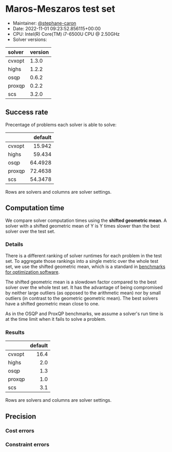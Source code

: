 # Maros-Meszaros test set

- Maintainer: [@stephane-caron](https://github.com/stephane-caron/)
- Date: 2022-11-01 09:23:52.856115+00:00
- CPU: Intel(R) Core(TM) i7-6500U CPU @ 2.50GHz
- Solver versions:

| solver   | version   |
|:---------|:----------|
| cvxopt   | 1.3.0     |
| highs    | 1.2.2     |
| osqp     | 0.6.2     |
| proxqp   | 0.2.2     |
| scs      | 3.2.0     |

## Success rate

Precentage of problems each solver is able to solve:

|        |   default |
|:-------|----------:|
| cvxopt |   15.942  |
| highs  |   59.434  |
| osqp   |   64.4928 |
| proxqp |   72.4638 |
| scs    |   54.3478 |

Rows are solvers and columns are solver settings.

## Computation time

We compare solver computation times using the **shifted geometric mean**. A
solver with a shifted geometric mean of Y is Y times slower than the best
solver over the test set.

### Details

There is a different ranking of solver runtimes for each problem in the test
set. To aggregate those rankings into a single metric over the whole test set,
we use the shifted geometric mean, which is a standard in [benchmarks for
optimization software](http://plato.asu.edu/bench.html).

The shifted geometric mean is a slowdown factor compared to the best solver
over the whole test set. It has the advantage of being compromised by neither
large outliers (as opposed to the arithmetic mean) nor by small outliers (in
contrast to the geometric geometric mean). The best solvers have a shifted
geometric mean close to one.

As in the OSQP and ProxQP benchmarks, we assume a solver's run time is at the
time limit when it fails to solve a problem.

### Results

|        |   default |
|:-------|----------:|
| cvxopt |      16.4 |
| highs  |       2.0 |
| osqp   |       1.3 |
| proxqp |       1.0 |
| scs    |       3.1 |

Rows are solvers and columns are solver settings.

## Precision

### Cost errors

### Constraint errors

